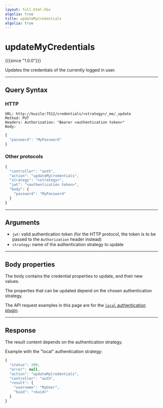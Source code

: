 ```yaml
---
layout: full.html.hbs
algolia: true
title: updateMyCredentials
algolia: true
---
```


# updateMyCredentials

{{{since "1.0.0"}}}

Updates the credentials of the currently logged in user.

---

## Query Syntax

### HTTP

```http
URL: http://kuzzle:7512/credentials/<strategy>/_me/_update
Method: PUT  
Headers: Authorization: "Bearer <authentication token>"  
Body:
```

```js
{
  "password": "MyPassword"
}
```

### Other protocols

```javascript
{
  "controller": "auth",
  "action": "updateMyCredentials",
  "strategy": "<strategy>",
  "jwt": "<authentication token>",
  "body": {
    "password": "MyPassword"
  }
}
```

---

## Arguments

* `jwt`: valid authentication token (for the HTTP protocol, the token is to be passed to the `Authorization` header instead)
* `strategy`: name of the authentication strategy to update

---

## Body properties

The body contains the credential properties to update, and their new values.

The properties that can be updated depend on the chosen authentication strategy.

The API request examples in this page are for the [`local` authentication plugin](https://github.com/kuzzleio/kuzzle-plugin-auth-passport-local).

---

## Response

The result content depends on the authentication strategy. 

Example with the "local" authentication strategy:

```js
{
  "status": 200,
  "error": null,
  "action": "updateMyCredentials",
  "controller": "auth",
  "result": {
    "username": "MyUser",
    "kuid": "<kuid>"
  }
}
```
